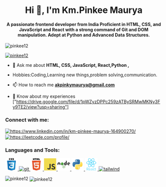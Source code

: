 <h1 align="center">Hi 👋, I'm Km.Pinkee Maurya</h1>
<h4 align="center">A passionate frontend developer from India
Proficient in HTML, CSS, and JavaScript and React with a strong command of Git and DOM manipulation. Adept at Python and Advanced Data Structures.</h4>

<p align="left"> <img src="https://komarev.com/ghpvc/?username=pinkee12&label=Profile%20views&color=0e75b6&style=flat" alt="pinkee12" /> </p>

<p align="left"> <a href="https://github.com/ryo-ma/github-profile-trophy"><img src="https://github-profile-trophy.vercel.app/?username=pinkee12" alt="pinkee12" /></a> </p>

- 💬 Ask me about **HTML, CSS, JavaScript, React,Python ,**
- Hobbies:Coding,Learning new things,problem solving,communication.

- 📫 How to reach me **akpinkymaurya@gmail.com**

- 📄 Know about my experiences ["https://drive.google.com/file/d/1pWZyzDPPc259zATBySRMwMKNy3Fy9TE2/view?usp=sharing"]

<h3 align="left">Connect with me:</h3>
<p align="left">
<a href="https://linkedin.com/in/https://www.linkedin.com/in/km-pinkee-maurya-164900270/" target="blank"><img align="center" src="https://raw.githubusercontent.com/rahuldkjain/github-profile-readme-generator/master/src/images/icons/Social/linked-in-alt.svg" alt="https://www.linkedin.com/in/km-pinkee-maurya-164900270/" height="30" width="40" /></a>
<a href="https://www.leetcode.com/https://leetcode.com/profile/" target="blank"><img align="center" src="https://raw.githubusercontent.com/rahuldkjain/github-profile-readme-generator/master/src/images/icons/Social/leet-code.svg" alt="https://leetcode.com/profile/" height="30" width="40" /></a>
</p>

<h3 align="left">Languages and Tools:</h3>
<p align="left"> <a href="https://www.w3schools.com/css/" target="_blank" rel="noreferrer"> <img src="https://raw.githubusercontent.com/devicons/devicon/master/icons/css3/css3-original-wordmark.svg" alt="css3" width="40" height="40"/> </a> <a href="https://git-scm.com/" target="_blank" rel="noreferrer"> <img src="https://www.vectorlogo.zone/logos/git-scm/git-scm-icon.svg" alt="git" width="40" height="40"/> </a> <a href="https://www.w3.org/html/" target="_blank" rel="noreferrer"> <img src="https://raw.githubusercontent.com/devicons/devicon/master/icons/html5/html5-original-wordmark.svg" alt="html5" width="40" height="40"/> </a> <a href="https://developer.mozilla.org/en-US/docs/Web/JavaScript" target="_blank" rel="noreferrer"> <img src="https://raw.githubusercontent.com/devicons/devicon/master/icons/javascript/javascript-original.svg" alt="javascript" width="40" height="40"/> </a> <a href="https://nodejs.org" target="_blank" rel="noreferrer"> <img src="https://raw.githubusercontent.com/devicons/devicon/master/icons/nodejs/nodejs-original-wordmark.svg" alt="nodejs" width="40" height="40"/> </a> <a href="https://www.python.org" target="_blank" rel="noreferrer"> <img src="https://raw.githubusercontent.com/devicons/devicon/master/icons/python/python-original.svg" alt="python" width="40" height="40"/> </a> <a href="https://reactjs.org/" target="_blank" rel="noreferrer"> <img src="https://raw.githubusercontent.com/devicons/devicon/master/icons/react/react-original-wordmark.svg" alt="react" width="40" height="40"/> </a> <a href="https://tailwindcss.com/" target="_blank" rel="noreferrer"> <img src="https://www.vectorlogo.zone/logos/tailwindcss/tailwindcss-icon.svg" alt="tailwind" width="40" height="40"/> </a> </p>

<p><img align="left" src="https://github-readme-stats.vercel.app/api/top-langs?username=pinkee12&show_icons=true&locale=en&layout=compact" alt="pinkee12" /></p>

<p>&nbsp;<img align="center" src="https://github-readme-stats.vercel.app/api?username=pinkee12&show_icons=true&locale=en" alt="pinkee12" /></p>


